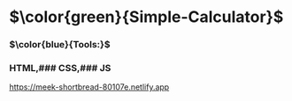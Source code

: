 # $\color{green}{Simple-Calculator}$
### $\color{blue}{Tools:}$
### HTML,### CSS,### JS
https://meek-shortbread-80107e.netlify.app
